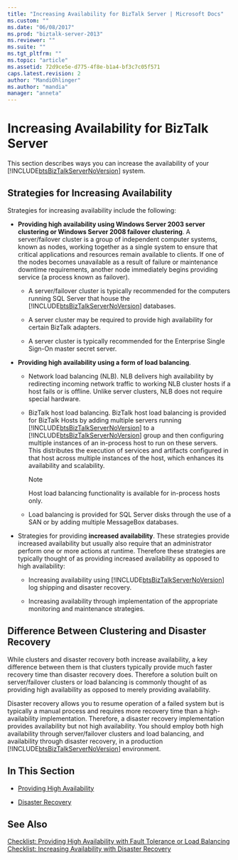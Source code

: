 ```yaml
---
title: "Increasing Availability for BizTalk Server | Microsoft Docs"
ms.custom: ""
ms.date: "06/08/2017"
ms.prod: "biztalk-server-2013"
ms.reviewer: ""
ms.suite: ""
ms.tgt_pltfrm: ""
ms.topic: "article"
ms.assetid: 72d9ce5e-d775-4f8e-b1a4-bf3c7c05f571
caps.latest.revision: 2
author: "MandiOhlinger"
ms.author: "mandia"
manager: "anneta"
---
```

# Increasing Availability for BizTalk Server
This section describes ways you can increase the availability of your [!INCLUDE[btsBizTalkServerNoVersion](../includes/btsbiztalkservernoversion-md.md)] system.  
  
## Strategies for Increasing Availability  
 Strategies for increasing availability include the following:  
  
-   **Providing high availability using Windows Server 2003 server clustering or Windows Server 2008 failover clustering**. A server/failover cluster is a group of independent computer systems, known as nodes, working together as a single system to ensure that critical applications and resources remain available to clients. If one of the nodes becomes unavailable as a result of failure or maintenance downtime requirements, another node immediately begins providing service (a process known as failover).  
  
    -   A server/failover cluster is typically recommended for the computers running SQL Server that house the [!INCLUDE[btsBizTalkServerNoVersion](../includes/btsbiztalkservernoversion-md.md)] databases.  
  
    -   A server cluster may be required to provide high availability for certain BizTalk adapters.  
  
    -   A server cluster is typically recommended for the Enterprise Single Sign-On master secret server.  
  
-   **Providing high availability using a form of load balancing**.  
  
    -   Network load balancing (NLB). NLB delivers high availability by redirecting incoming network traffic to working NLB cluster hosts if a host fails or is offline. Unlike server clusters, NLB does not require special hardware.  
  
    -   BizTalk host load balancing. BizTalk host load balancing is provided for BizTalk Hosts by adding multiple servers running [!INCLUDE[btsBizTalkServerNoVersion](../includes/btsbiztalkservernoversion-md.md)] to a [!INCLUDE[btsBizTalkServerNoVersion](../includes/btsbiztalkservernoversion-md.md)] group and then configuring multiple instances of an in-process host to run on these servers. This distributes the execution of services and artifacts configured in that host across multiple instances of the host, which enhances its availability and scalability.  
  
        > [!NOTE]  
        >  Host load balancing functionality is available for in-process hosts only.  
  
    -   Load balancing is provided for SQL Server disks through the use of a SAN or by adding multiple MessageBox databases.  
  
-   Strategies for providing **increased availability**. These strategies provide increased availability but usually also require that an administrator perform one or more actions at runtime. Therefore these strategies are typically thought of as providing increased availability as opposed to high availability:  
  
    -   Increasing availability using [!INCLUDE[btsBizTalkServerNoVersion](../includes/btsbiztalkservernoversion-md.md)] log shipping and disaster recovery.  
  
    -   Increasing availability through implementation of the appropriate monitoring and maintenance strategies.  
  
## Difference Between Clustering and Disaster Recovery  
 While clusters and disaster recovery both increase availability, a key difference between them is that clusters typically provide much faster recovery time than disaster recovery does. Therefore a solution built on server/failover clusters or load balancing is commonly thought of as providing high availability as opposed to merely providing availability.  
  
 Disaster recovery allows you to resume operation of a failed system but is typically a manual process and requires more recovery time than a high-availability implementation. Therefore, a disaster recovery implementation provides availability but not high availability. You should employ both high availability through server/failover clusters and load balancing, and availability through disaster recovery, in a production [!INCLUDE[btsBizTalkServerNoVersion](../includes/btsbiztalkservernoversion-md.md)] environment.  
  
## In This Section  
  
-   [Providing High Availability](../technical-guides/providing-high-availability.md)  
  
-   [Disaster Recovery](../technical-guides/disaster-recovery.md)  
  
## See Also  
 [Checklist: Providing High Availability with Fault Tolerance or Load Balancing](../technical-guides/checklist-providing-high-availability-with-fault-tolerance-or-load-balancing.md)   
 [Checklist: Increasing Availability with Disaster Recovery](../technical-guides/checklist-increasing-availability-with-disaster-recovery.md)